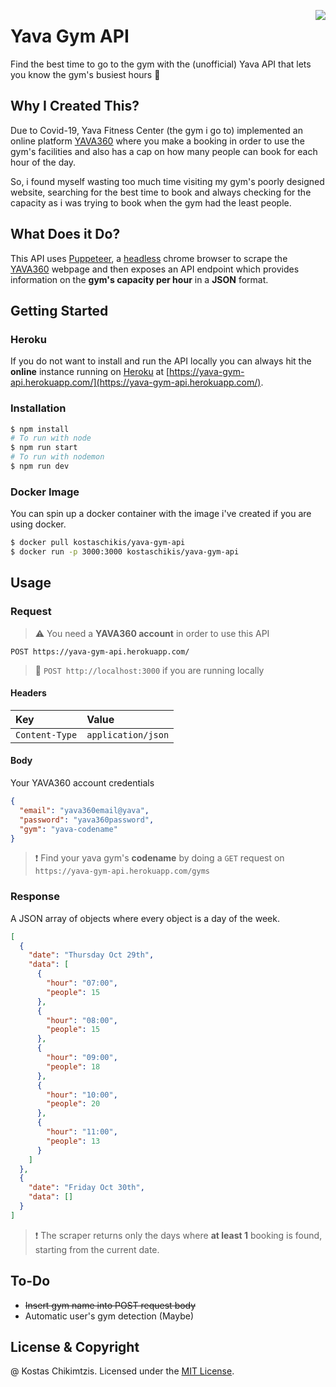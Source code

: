 <img align="right" src="https://i.imgur.com/LfjUZHs.png"></div>

<h1 align="left">Yava Gym API</h1>

Find the best time to go to the gym with the (unofficial) Yava API that lets you know the gym's busiest hours 💪

## Why I Created This?

Due to Covid-19, Yava Fitness Center (the gym i go to) implemented an online platform [YAVA360](http://yava.services/) where you make a booking in order to use the gym's facilities and also has a cap on how many people can book for each hour of the day.

So, i found myself wasting too much time visiting my gym's poorly designed website, searching for the best time to book and always checking for the capacity as i was trying to book when the gym had the least people.

## What Does it Do?

This API uses [Puppeteer](https://github.com/puppeteer/puppeteer), a [headless](https://developers.google.com/web/updates/2017/04/headless-chrome) chrome browser to scrape the [YAVA360](http://yava.services/) webpage and then exposes an API endpoint which provides information on the **gym's capacity per hour** in a **JSON** format.

## Getting Started

### Heroku

If you do not want to install and run the API locally you can always hit the **online** instance running on [Heroku](https://www.heroku.com/) at [https://yava-gym-api.herokuapp.com/](https://yava-gym-api.herokuapp.com/).

### Installation

```bash
$ npm install
# To run with node
$ npm run start
# To run with nodemon
$ npm run dev
```

### Docker Image

You can spin up a docker container with the image i've created if you are using docker.

```bash
$ docker pull kostaschikis/yava-gym-api
$ docker run -p 3000:3000 kostaschikis/yava-gym-api
```

## Usage

### Request

> ⚠ You need a **YAVA360 account** in order to use this API

```http
POST https://yava-gym-api.herokuapp.com/
```

> 💭 `POST http://localhost:3000` if you are running locally

#### Headers

| Key | Value |
| :--- | :--- |
| `Content-Type` | `application/json` |

#### Body

Your YAVA360 account credentials

```JSON
{
  "email": "yava360email@yava",
  "password": "yava360password",
  "gym": "yava-codename"
}
```

> ❗ Find your yava gym's **codename** by doing a `GET` request on `https://yava-gym-api.herokuapp.com/gyms`

### Response

A JSON array of objects where every object is a day of the week.

```JSON
[
  {
    "date": "Thursday Oct 29th",
    "data": [
      {
        "hour": "07:00",
        "people": 15
      },
      {
        "hour": "08:00",
        "people": 15
      },
      {
        "hour": "09:00",
        "people": 18
      },
      {
        "hour": "10:00",
        "people": 20
      },
      {
        "hour": "11:00",
        "people": 13
      }
    ]
  },
  {
    "date": "Friday Oct 30th",
    "data": []
  }
]
```

> ❗ The scraper returns only the days where **at least 1** booking is found, starting from the current date.

## To-Do

* ~~Insert gym name into POST request body~~
* Automatic user's gym detection (Maybe)

## License & Copyright

@ Kostas Chikimtzis. Licensed under the [MIT License](https://github.com/KostasXikis/yava-gym-api/blob/documentation/LICENSE).
